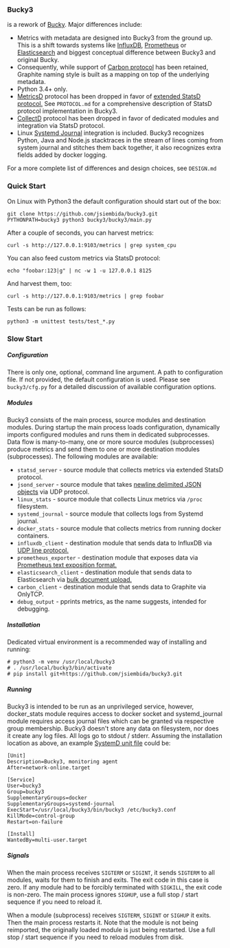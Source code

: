 


### Bucky3

is a rework of [Bucky](https://github.com/trbs/bucky). Major differences include:

* Metrics with metadata are designed into Bucky3 from the ground up. This is a shift towards systems like
[InfluxDB](https://www.influxdata.com), [Prometheus](https://prometheus.io) or [Elasticsearch](https://www.elastic.co)
and biggest conceptual difference between Bucky3 and original Bucky.
* Consequently, while support of [Carbon protocol](http://graphite.readthedocs.io/en/latest/feeding-carbon.html)
has been retained, Graphite naming style is built as a mapping on top of the underlying metadata.
* Python 3.4+ only.
* [MetricsD](https://github.com/mojodna/metricsd) protocol has been dropped in favor
of [extended StatsD protocol.](https://docs.datadoghq.com/guides/dogstatsd/#datagram-format)
See `PROTOCOL.md` for a comprehensive description of StatsD protocol implementation in Bucky3.
* [CollectD](https://collectd.org) protocol has been dropped in favor of dedicated modules and integration
via StatsD protocol.
* Linux [Systemd Journal](https://www.freedesktop.org/software/systemd/man/systemd-journald.service.html)
integration is included. Bucky3 recognizes Python, Java and Node.js stacktraces in the stream of lines coming
from system journal and stitches them back together, it also recognizes extra fields added by docker logging.

For a more complete list of differences and design choices, see `DESIGN.md`


### Quick Start

On Linux with Python3 the default configuration should start out of the box:

```
git clone https://github.com/jsiembida/bucky3.git
PYTHONPATH=bucky3 python3 bucky3/bucky3/main.py
```

After a couple of seconds, you can harvest metrics:

```
curl -s http://127.0.0.1:9103/metrics | grep system_cpu
```

You can also feed custom metrics via StatsD protocol:

```
echo "foobar:123|g" | nc -w 1 -u 127.0.0.1 8125
```

And harvest them, too:

```
curl -s http://127.0.0.1:9103/metrics | grep foobar
```

Tests can be run as follows:

```
python3 -m unittest tests/test_*.py
```



### Slow Start

##### Configuration

There is only one, optional, command line argument. A path to configuration file. If not provided, the default
configuration is used. Please see `bucky3/cfg.py` for a detailed discussion of available configuration options.

##### Modules

Bucky3 consists of the main process, source modules and destination modules. During startup the main process loads
configuration, dynamically imports configured modules and runs them in dedicated subprocesses. Data flow is
many-to-many, one or more source modules (subprocesses) produce metrics and send them to one or more destination
modules (subprocesses). The following modules are available:

* `statsd_server` - source module that collects metrics via extended StatsD protocol.
* `jsond_server` - source module that takes [newline delimited JSON objects](http://ndjson.org/)
via UDP protocol.
* `linux_stats` - source module that collects Linux metrics via `/proc` filesystem.
* `systemd_journal` - source module that collects logs from Systemd journal.
* `docker_stats` - source module that collects metrics from running docker containers.
* `influxdb_client` - destination module that sends data to InfluxDB via
[UDP line protocol.](https://docs.influxdata.com/influxdb/v1.3/write_protocols/line_protocol_reference/)
* `prometheus_exporter` - destination module that exposes data via 
[Prometheus text exposition format.](https://prometheus.io/docs/instrumenting/exposition_formats/)
* `elasticsearch_client` - destination module that sends data to Elasticsearch via
[bulk document upload.](https://www.elastic.co/guide/en/elasticsearch/reference/5.6/docs-bulk.html)
* `carbon_client` - destination module that sends data to Graphite via OnlyTCP.
* `debug_output` - pprints metrics, as the name suggests, intended for debugging.

##### Installation

Dedicated virtual environment is a recommended way of installing and running:

```
# python3 -m venv /usr/local/bucky3
# . /usr/local/bucky3/bin/activate
# pip install git+https://github.com/jsiembida/bucky3.git
```

##### Running

Bucky3 is intended to be run as an unprivileged service, however, docker_stats module requires access
to docker socket and systemd_journal module requires access journal files which can be granted via respective
group membership. Bucky3 doesn't store any data on filesystem, nor does it create any log files.
All logs go to stdout / stderr. Assuming the installation location as above, an example
[SystemD unit file](https://www.freedesktop.org/software/systemd/man/systemd.unit.html) could be:

```
[Unit]
Description=Bucky3, monitoring agent
After=network-online.target

[Service]
User=bucky3
Group=bucky3
SupplementaryGroups=docker
SupplementaryGroups=systemd-journal
ExecStart=/usr/local/bucky3/bin/bucky3 /etc/bucky3.conf
KillMode=control-group
Restart=on-failure

[Install]
WantedBy=multi-user.target
```

##### Signals

When the main process receives `SIGTERM` or `SIGINT`, it sends `SIGTERM` to all modules, waits for them to finish
and exits. The exit code in this case is zero. If any module had to be forcibly terminated with `SIGKILL`, the exit
code is non-zero. The main process ignores `SIGHUP`, use a full stop / start sequence if you need to reload it.

When a module (subprocess) receives `SIGTERM`, `SIGINT` or `SIGHUP` it exits. Then the main process restarts it.
Note that the module is not being reimported, the originally loaded module is just being restarted. Use a full
stop / start sequence if you need to reload modules from disk.
